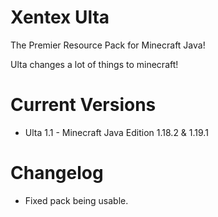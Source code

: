 # Xentex Ulta
The Premier Resource Pack for Minecraft Java!

Ulta changes a lot of things to minecraft!

<h1> Current Versions </h1>

 - Ulta 1.1 - Minecraft Java Edition 1.18.2 & 1.19.1

<h1> Changelog </h1>

- Fixed pack being usable. 
